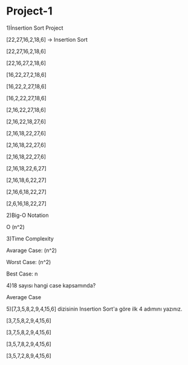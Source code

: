 # Project-1

1)İnsertion Sort Project

[22,27,16,2,18,6] -> Insertion Sort

[22,27,16,2,18,6]

[22,16,27,2,18,6]

[16,22,27,2,18,6]

[16,22,2,27,18,6]

[16,2,22,27,18,6]

[2,16,22,27,18,6]

[2,16,22,18,27,6]

[2,16,18,22,27,6]

[2,16,18,22,27,6]

[2,16,18,22,27,6]

[2,16,18,22,6,27]

[2,16,18,6,22,27]

[2,16,6,18,22,27]

[2,6,16,18,22,27]


2)Big-O Notation

O (n^2)

3)Time Complexity

Avarage Case: (n^2)

Worst Case: (n^2)

Best Case: n

4)18 sayısı hangi case kapsamında?

Average Case

5)[7,3,5,8,2,9,4,15,6] dizisinin Insertion Sort'a göre ilk 4 adımını yazınız.

[3,7,5,8,2,9,4,15,6]

[3,7,5,8,2,9,4,15,6]

[3,5,7,8,2,9,4,15,6]

[3,5,7,2,8,9,4,15,6]